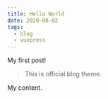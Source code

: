 ```yaml
---
title: Hello World
date: 2020-08-02
tags:
  - blog
  - vuepress
---
```


My first post!

> This is official blog theme.

My content.